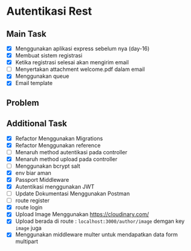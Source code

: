 # Autentikasi Rest

## Main Task
- [x] Menggunakan aplikasi express sebelum nya (day-16)
- [x] Membuat sistem registrasi
- [x] Ketika registrasi selesai akan mengirim email
- [ ] Menyertakan attachment welcome.pdf dalam email
- [x] Menggunakan queue
- [x] Email template

## Problem


## Additional Task
- [x] Refactor Menggunakan Migrations
- [x] Refactor Menggunakan reference
- [ ] Menaruh method autentikasi pada controller
- [x] Menaruh method upload pada controller
- [ ] Menggunakan bcrypt salt
- [x] env biar aman
- [x] Passport Middleware
- [x] Autentikasi menggunakan JWT
- [ ] Update Dokumentasi Menggunakan Postman
- [ ] route register
- [x] route login
- [x] Upload Image Menggunakan https://cloudinary.com/
- [x] Upload berada di route : `localhost:3000/author/image` demgan key `image` juga
- [x] Menggunakan middleware multer untuk mendapatkan data form multipart